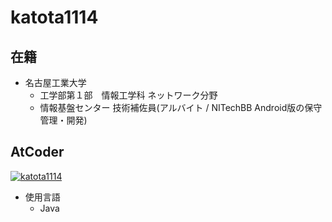 # katota1114

## 在籍
- 名古屋工業大学
  - 工学部第１部　情報工学科 ネットワーク分野
  - 情報基盤センター 技術補佐員(アルバイト / NITechBB Android版の保守管理・開発)

## AtCoder
[![katota1114](https://img.shields.io/endpoint?url=https%3A%2F%2Fatcoder-badges.now.sh%2Fapi%2Fatcoder%2Fjson%2Fkatota1114)](https://atcoder.jp/users/katota1114)
- 使用言語
  - Java
